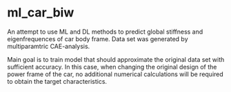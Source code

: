 # ml_car_biw
An attempt to use ML and DL methods to predict global stiffness and eigenfrequences of car body frame. Data set was generated by multiparamtric CAE-analysis.

Main goal is to train model that should approximate the original data set with sufficient accuracy. In this case, when changing the original design of the power frame of the car, no additional numerical calculations will be required to obtain the target characteristics.
